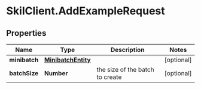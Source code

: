# SkilClient.AddExampleRequest

## Properties

Name | Type | Description | Notes
------------ | ------------- | ------------- | -------------
**minibatch** | [**MinibatchEntity**](MinibatchEntity.md) |  | [optional] 
**batchSize** | **Number** | the size of the batch to create | [optional] 


